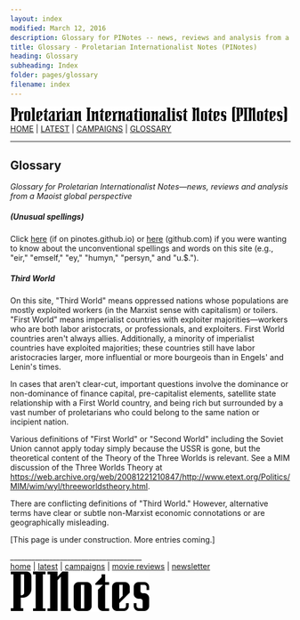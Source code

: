 ```yaml
---
layout: index
modified: March 12, 2016
description: Glossary for PINotes -- news, reviews and analysis from a Maoist global perspective
title: Glossary - Proletarian Internationalist Notes (PINotes)
heading: Glossary
subheading: Index 
folder: pages/glossary
filename: index
---
```

<div class="hide"><p id="banner-md"><a href="../../index.md"><img src="../../_layouts/images/banner_small_600.png" alt="Proletarian Internationalist Notes (PINotes)" /></a><br /><a href="../../index.md">HOME</a> | <a href="../../pages/latest.md">LATEST</a> | <a href="../../pages/agitation/index.md">CAMPAIGNS</a> | <a href="../../pages/glossary/index.md">GLOSSARY</a></p><hr /><h2>Glossary</h2></div><p><i>Glossary for Proletarian Internationalist Notes&mdash;news, reviews and analysis from a Maoist global perspective</i></p><div class="hide"></div>

##### (Unusual spellings)

Click <a href="../faq/index.html">here</a> (if on pinotes.github.io) or <a href="https://github.com/pinotes/pinotes.github.io/blob/master/pages/faq/index.md">here</a> (github.com) if you were wanting to know about the unconventional spellings and words on this site (e.g., "eir," "emself," "ey," "humyn," "persyn," and "u.$.").

##### Third World

On this site, "Third World" means oppressed nations whose populations are mostly exploited workers (in the Marxist sense with capitalism) or toilers. "First World" means imperialist countries with exploiter majorities&mdash;workers who are both labor aristocrats, or professionals, and exploiters. First World countries aren't always allies. Additionally, a minority of imperialist countries have exploited majorities; these countries still have labor aristocracies larger, more influential or more bourgeois than in Engels' and Lenin's times. 

In cases that aren't clear-cut, important questions involve the dominance or non-dominance of finance capital, pre-capitalist elements, satellite state relationship with a First World country, and being rich but surrounded by a vast number of proletarians who could belong to the same nation or incipient nation.

Various definitions of "First World" or "Second World" including the Soviet Union cannot apply today simply because the USSR is gone, but the theoretical content of the Theory of the Three Worlds is relevant. See a MIM discussion of the Three Worlds Theory at https://web.archive.org/web/20081221210847/http://www.etext.org/Politics/MIM/wim/wyl/threeworldstheory.html.

There are conflicting definitions of "Third World." However, alternative terms have clear or subtle non-Marxist economic connotations or are geographically misleading.

[This page is under construction. More entries coming.]

<div class="hide"></div><div class="hide"><p>_____________________________________<br /><a href="../../index.md">home</a> | <a href="../../pages/latest.md">latest</a> | <a href="../../pages/agitation/index.md">campaigns</a> | <a href="../../reviews/movies/index.md">movie reviews</a> | <a href="../../pages/newsletter/index.md">newsletter</a><br /><a href="../../index.md"><img src="../../_layouts/images/logo_250.png" alt="PINotes" /></a></p></div>
